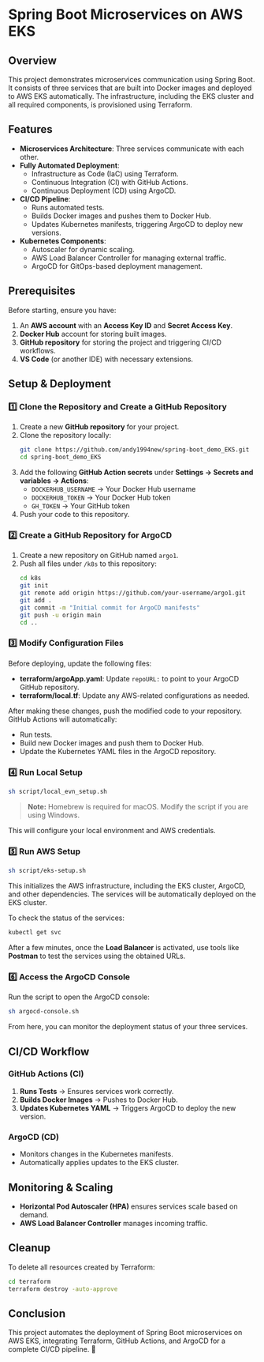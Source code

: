# Spring Boot Microservices on AWS EKS

## Overview
This project demonstrates microservices communication using Spring Boot. It consists of three services that are built into Docker images and deployed to AWS EKS automatically. The infrastructure, including the EKS cluster and all required components, is provisioned using Terraform.

## Features
- **Microservices Architecture**: Three services communicate with each other.
- **Fully Automated Deployment**: 
  - Infrastructure as Code (IaC) using Terraform.
  - Continuous Integration (CI) with GitHub Actions.
  - Continuous Deployment (CD) using ArgoCD.
- **CI/CD Pipeline**:
  - Runs automated tests.
  - Builds Docker images and pushes them to Docker Hub.
  - Updates Kubernetes manifests, triggering ArgoCD to deploy new versions.
- **Kubernetes Components**:
  - Autoscaler for dynamic scaling.
  - AWS Load Balancer Controller for managing external traffic.
  - ArgoCD for GitOps-based deployment management.

## Prerequisites
Before starting, ensure you have:
1. An **AWS account** with an **Access Key ID** and **Secret Access Key**.
2. **Docker Hub** account for storing built images.
3. **GitHub repository** for storing the project and triggering CI/CD workflows.
4. **VS Code** (or another IDE) with necessary extensions.

## Setup & Deployment
### 1️⃣ Clone the Repository and Create a GitHub Repository
1. Create a new **GitHub repository** for your project.
2. Clone the repository locally:
   ```sh
   git clone https://github.com/andy1994new/spring-boot_demo_EKS.git
   cd spring-boot_demo_EKS
   ```
3. Add the following **GitHub Action secrets** under **Settings → Secrets and variables → Actions**:
   - `DOCKERHUB_USERNAME` → Your Docker Hub username
   - `DOCKERHUB_TOKEN` → Your Docker Hub token
   - `GH_TOKEN` → Your GitHub token
4. Push your code to this repository.

### 2️⃣ Create a GitHub Repository for ArgoCD
1. Create a new repository on GitHub named `argo1`.
2. Push all files under `/k8s` to this repository:
   ```sh
   cd k8s
   git init
   git remote add origin https://github.com/your-username/argo1.git
   git add .
   git commit -m "Initial commit for ArgoCD manifests"
   git push -u origin main
   cd ..
   ```

### 3️⃣ Modify Configuration Files
Before deploying, update the following files:
- **terraform/argoApp.yaml**: Update `repoURL:` to point to your ArgoCD GitHub repository.
- **terraform/local.tf**: Update any AWS-related configurations as needed.

After making these changes, push the modified code to your repository. GitHub Actions will automatically:
- Run tests.
- Build new Docker images and push them to Docker Hub.
- Update the Kubernetes YAML files in the ArgoCD repository.

### 4️⃣ Run Local Setup
```sh
sh script/local_evn_setup.sh
```
> **Note:** Homebrew is required for macOS. Modify the script if you are using Windows.

This will configure your local environment and AWS credentials.

### 5️⃣ Run AWS Setup
```sh
sh script/eks-setup.sh
```
This initializes the AWS infrastructure, including the EKS cluster, ArgoCD, and other dependencies. The services will be automatically deployed on the EKS cluster.

To check the status of the services:
```sh
kubectl get svc
```
After a few minutes, once the **Load Balancer** is activated, use tools like **Postman** to test the services using the obtained URLs.

### 6️⃣ Access the ArgoCD Console
Run the script to open the ArgoCD console:
```sh
sh argocd-console.sh
```
From here, you can monitor the deployment status of your three services.

## CI/CD Workflow
### GitHub Actions (CI)
1. **Runs Tests** → Ensures services work correctly.
2. **Builds Docker Images** → Pushes to Docker Hub.
3. **Updates Kubernetes YAML** → Triggers ArgoCD to deploy the new version.

### ArgoCD (CD)
- Monitors changes in the Kubernetes manifests.
- Automatically applies updates to the EKS cluster.

## Monitoring & Scaling
- **Horizontal Pod Autoscaler (HPA)** ensures services scale based on demand.
- **AWS Load Balancer Controller** manages incoming traffic.

## Cleanup
To delete all resources created by Terraform:
```sh
cd terraform
terraform destroy -auto-approve
```

## Conclusion
This project automates the deployment of Spring Boot microservices on AWS EKS, integrating Terraform, GitHub Actions, and ArgoCD for a complete CI/CD pipeline. 🚀